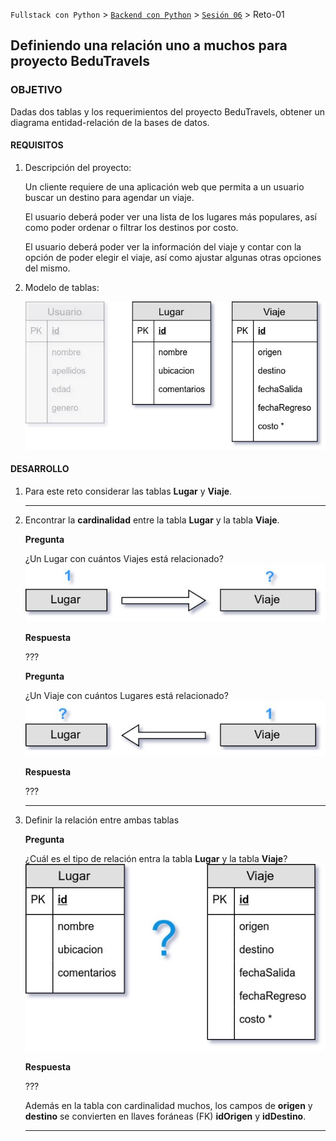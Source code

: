 `Fullstack con Python` > [`Backend con Python`](../../Readme.md) > [`Sesión 06`](../Readme.md) > Reto-01
## Definiendo una relación uno a muchos para proyecto BeduTravels

### OBJETIVO
Dadas dos tablas y los requerimientos del proyecto BeduTravels, obtener un diagrama entidad-relación de la bases de datos.

#### REQUISITOS
1. Descripción del proyecto:

   Un cliente requiere de una aplicación web que permita a un usuario buscar un destino para agendar un viaje.

   El usuario deberá poder ver una lista de los lugares más populares, así como poder ordenar o filtrar los destinos por costo.

   El usuario deberá poder ver la información del viaje y contar con la opción de poder elegir el viaje, así como ajustar algunas otras opciones del mismo.

1. Modelo de tablas:

   ![Diagrama de tablas](assets/modelo-tablas.jpg)


#### DESARROLLO
1. Para este reto considerar las tablas __Lugar__ y __Viaje__.
   ***

1. Encontrar la __cardinalidad__ entre la tabla __Lugar__ y la tabla __Viaje__.

   __Pregunta__

   ¿Un Lugar con cuántos Viajes está relacionado? ![Pregunta](assets/relaciones-1-muchos-01.jpg)   

   __Respuesta__

   ???

   __Pregunta__

   ¿Un Viaje con cuántos Lugares está relacionado? ![Pregunta](assets/relaciones-1-muchos-03.jpg)   

   __Respuesta__

   ???
   ***

1. Definir la relación entre ambas tablas

   __Pregunta__

   ¿Cuál es el tipo de relación entra la tabla __Lugar__ y la tabla __Viaje__? ![Pregunta](assets/relaciones-1-muchos-05.jpg)

   __Respuesta__

   ???

   Además en la tabla con cardinalidad muchos, los campos de __origen__ y __destino__ se convierten en llaves foráneas (FK) __idOrigen__ y __idDestino__.
   ***
